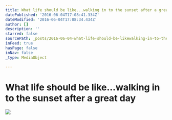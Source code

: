 ```yaml
---
title: What life should be like...walking in to the sunset after a great day
datePublished: '2016-06-04T17:08:41.334Z'
dateModified: '2016-06-04T17:08:34.434Z'
author: []
description: ''
starred: false
sourcePath: _posts/2016-06-04-what-life-should-be-likewalking-in-to-the-sunset-after-a.md
inFeed: true
hasPage: false
inNav: false
_type: MediaObject

---
```

# What life should be like...walking in to the sunset after a great day
![](https://the-grid-user-content.s3-us-west-2.amazonaws.com/b5ea44ec-f76b-402a-988c-22448e08fcaf.jpg)